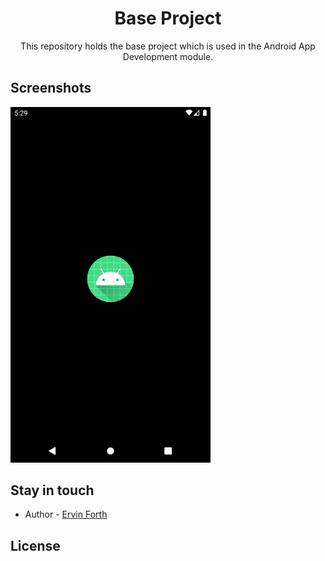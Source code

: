 <h1 align="center">Base Project</h1><p></p>

<p align="center">This repository holds the base project which is used in the Android App Development module.</p>

## Screenshots

<img alt="" src="https://github.com/eforth/base/blob/master/screenshots/screenshot_1582756200.png" width="320">

## Stay in touch

- Author - [Ervin Forth](ervinforthjnr@gmail.com)

## License